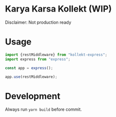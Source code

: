 # Karya Karsa Kollekt (WIP)
Disclaimer: Not production ready

# Usage

```typescript
import {restMiddleware} from "kollekt-express";
import express from "express";

const app = express();

app.use(restMiddleware);
```

# Development

Always run `yarn build` before commit.
